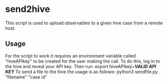 # send2hive
This script is used to upload observables to a given hive case from a remote host. 

## Usage
For the script to work it requires an environment variable called "hiveAPIkey" to be created for the user making the call. To do this, log in to the hive and reveal your API key. Then run:
 export hiveAPIkey=***VALID API KEY***
To send a file to the hive the usage is as follows:
 python3 sendfile.py "filename" "case id"
